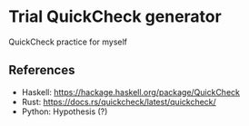 # Trial QuickCheck generator
QuickCheck practice for myself 


## References
* Haskell: https://hackage.haskell.org/package/QuickCheck
* Rust: https://docs.rs/quickcheck/latest/quickcheck/
* Python: Hypothesis (?)
